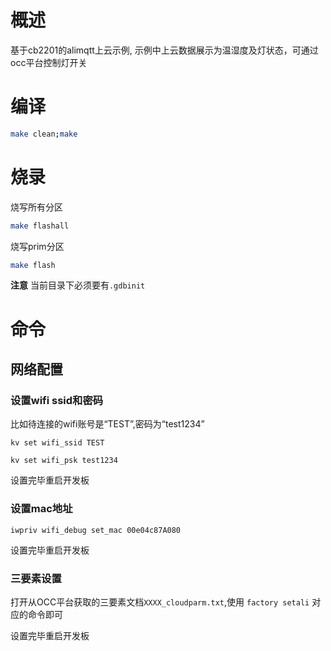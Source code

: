 # 概述

基于cb2201的alimqtt上云示例, 示例中上云数据展示为温湿度及灯状态，可通过occ平台控制灯开关

# 编译

```bash
make clean;make
```

# 烧录

烧写所有分区
```bash
make flashall
```
烧写prim分区
```bash
make flash
```
**注意** 当前目录下必须要有`.gdbinit`

# 命令

## 网络配置

### 设置wifi ssid和密码

比如待连接的wifi账号是“TEST”,密码为“test1234”

```
kv set wifi_ssid TEST
```

```
kv set wifi_psk test1234
```

设置完毕重启开发板

### 设置mac地址

```
iwpriv wifi_debug set_mac 00e04c87A080
```

设置完毕重启开发板

### 三要素设置
打开从OCC平台获取的三要素文档`XXXX_cloudparm.txt`,使用 `factory setali` 对应的命令即可

设置完毕重启开发板

